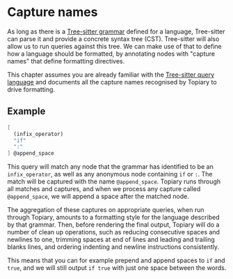 # Capture names

As long as there is a [Tree-sitter grammar][tree-sitter-parsers] defined
for a language, Tree-sitter can parse it and provide a concrete syntax
tree (CST). Tree-sitter will also allow us to run queries against this
tree. We can make use of that to define how a language should be
formatted, by annotating nodes with "capture names" that define
formatting directives.

This chapter assumes you are already familiar with the [Tree-sitter
query language][tree-sitter-query] and documents all the capture names
recognised by Topiary to drive formatting.

## Example

```scheme
[
  (infix_operator)
  "if"
  ":"
] @append_space
```

<!----------------------------------------------------------------------
TODO: This isn't a great fit here. Rework it bit.

See also https://www.tweag.io/blog/2023-03-09-announcing-topiary
----------------------------------------------------------------------->

This query will match any node that the grammar has identified to be an
`infix_operator`, as well as any anonymous node containing `if` or `:`.
The match will be captured with the name `@append_space`. Topiary runs
through all matches and captures, and when we process any capture called
`@append_space`, we will append a space after the matched node.

The aggregation of these captures on appropriate queries, when run
through Topiary, amounts to a formatting style for the language
described by that grammar. Then, before rendering the final output,
Topiary will do a number of clean up operations, such as reducing
consecutive spaces and newlines to one, trimming spaces at end of lines
and leading and trailing blanks lines, and ordering indenting and
newline instructions consistently.

This means that you can for example prepend and append spaces to `if`
and `true`, and we will still output `if true` with just one space
between the words.

<!-- Links -->
[tree-sitter-parsers]: https://github.com/tree-sitter/tree-sitter/wiki/List-of-parsers
[tree-sitter-query]: https://tree-sitter.github.io/tree-sitter/using-parsers/queries/index.html
